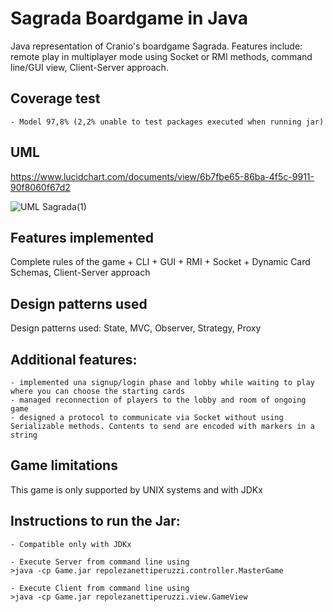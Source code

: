 # Sagrada Boardgame in Java

Java representation of Cranio's boardgame Sagrada. Features include: remote play in multiplayer mode using Socket or RMI methods, command line/GUI view, Client-Server approach.

## Coverage test
	
	- Model 97,8% (2,2% unable to test packages executed when running jar)
## UML 

https://www.lucidchart.com/documents/view/6b7fbe65-86ba-4f5c-9911-90f8060f67d2

![UML Sagrada(1)](https://github.com/user-attachments/assets/e4983cf5-2525-4568-a137-7dbdd67e1f92)

## Features implemented 

Complete rules of the game + CLI + GUI + RMI + Socket + Dynamic Card Schemas, Client-Server approach

## Design patterns used 

Design patterns used: State, MVC, Observer, Strategy, Proxy
	
## Additional features:

	- implemented una signup/login phase and lobby while waiting to play where you can choose the starting cards
	- managed reconnection of players to the lobby and room of ongoing game
	- designed a protocol to communicate via Socket without using Serializable methods. Contents to send are encoded with markers in a string 
	
## Game limitations

This game is only supported by UNIX systems and with JDKx

## Instructions to run the Jar:

	- Compatible only with JDKx

	- Execute Server from command line using 
	>java -cp Game.jar repolezanettiperuzzi.controller.MasterGame
	
	- Execute Client from command line using 
	>java -cp Game.jar repolezanettiperuzzi.view.GameView
	
